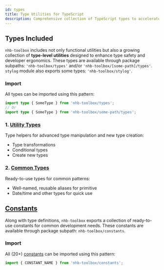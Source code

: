 ```yaml
---
id: types
title: Type Utilities for TypeScript
description: Comprehensive collection of TypeScript types to accelerate your development workflow.
---
```


<!-- markdownlint-disable-file MD024 -->
## Types Included

`nhb-toolbox` includes not only functional utilities but also a growing collection of **type-level utilities** designed to enhance type safety and developer ergonomics. These types are available through package subpaths: `'nhb-toolbox/types'` and/or `'nhb-toolbox/[some-path]/types'`. `stylog` module also exports some types: `'nhb-toolbox/stylog'`.

### Import

All types can be imported using this pattern:

```ts
import type { SomeType } from 'nhb-toolbox/types';
// Or
import type { SomeType } from 'nhb-toolbox/some-path/types';
```

### 1. [Utility Types](/docs/types/utility-types)

Type helpers for advanced type manipulation and new type creation:

- Type transformations
- Conditional types
- Create new types

### 2. [Common Types](/docs/types/common-types)

Ready-to-use types for common patterns:

- Well-named, reusable aliases for primitive
- Date/time and other types for quick use

## [Constants](/docs/types/constants)

Along with type definitions, `nhb-toolbox` exports a collection of ready-to-use constants for common development needs. These constants are available through package subpath: `nhb-toolbox/constants`.

### Import

All (20+) [constants](/docs/types/constants) can be imported using this pattern:

```ts
import { CONSTANT_NAME } from 'nhb-toolbox/constants';
```
